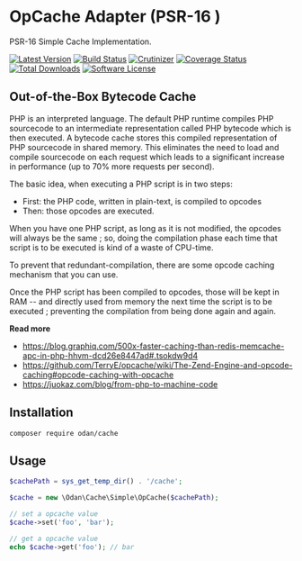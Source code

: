 # OpCache Adapter (PSR-16 )

PSR-16 Simple Cache Implementation.

[![Latest Version](https://img.shields.io/github/release/odan/cache.svg)](https://github.com/loadsys/odan/cache/releases)
[![Build Status](https://travis-ci.org/odan/cache.svg?branch=master)](https://travis-ci.org/odan/cache)
[![Crutinizer](https://img.shields.io/scrutinizer/g/odan/cache.svg)](https://scrutinizer-ci.com/g/odan/cache)
[![Coverage Status](https://scrutinizer-ci.com/g/odan/cache/badges/coverage.png?b=master)](https://scrutinizer-ci.com/g/odan/cache/code-structure)
[![Total Downloads](https://img.shields.io/packagist/dt/odan/cache.svg)](https://packagist.org/packages/odan/cache)
[![Software License](https://img.shields.io/badge/license-MIT-brightgreen.svg)](LICENSE.md)

## Out-of-the-Box Bytecode Cache

PHP is an interpreted language. The default PHP runtime compiles PHP sourcecode to an intermediate representation called PHP bytecode which is then executed. A bytecode cache stores this compiled representation of PHP sourcecode in shared memory. This eliminates the need to load and compile sourcecode on each request which leads to a significant increase in performance (up to 70% more requests per second).

The basic idea, when executing a PHP script is in two steps:

* First: the PHP code, written in plain-text, is compiled to opcodes
* Then: those opcodes are executed.

When you have one PHP script, as long as it is not modified, the opcodes will always be the same ; so, doing the compilation phase each time that script is to be executed is kind of a waste of CPU-time.

To prevent that redundant-compilation, there are some opcode caching mechanism that you can use.

Once the PHP script has been compiled to opcodes, those will be kept in RAM -- and directly used from memory the next time the script is to be executed ; preventing the compilation from being done again and again.

**Read more**

* https://blog.graphiq.com/500x-faster-caching-than-redis-memcache-apc-in-php-hhvm-dcd26e8447ad#.tsokdw9d4
* https://github.com/TerryE/opcache/wiki/The-Zend-Engine-and-opcode-caching#opcode-caching-with-opcache
* https://juokaz.com/blog/from-php-to-machine-code

## Installation

```
composer require odan/cache
```

## Usage

```php
$cachePath = sys_get_temp_dir() . '/cache';

$cache = new \Odan\Cache\Simple\OpCache($cachePath);

// set a opcache value
$cache->set('foo', 'bar');

// get a opcache value
echo $cache->get('foo'); // bar
```
